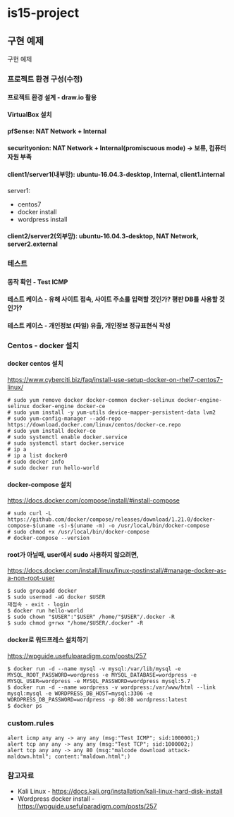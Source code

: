 # is15-project
## 구현 예제
구현 예제 

### 프로젝트 환경 구성(수정)  
#### 프로젝트 환경 설계 - draw.io 활용   
#### VirtualBox 설치
#### pfSense: NAT Network + Internal 
#### securityonion: NAT Network + Internal(promiscuous mode) -> 보류, 컴퓨터 자원 부족 
#### client1/server1(내부망): ubuntu-16.04.3-desktop, Internal, client1.internal
server1:
- centos7
- docker install
- wordpress install
#### client2/server2(외부망): ubuntu-16.04.3-desktop, NAT Network, server2.external

### 테스트
#### 동작 확인 - Test ICMP
#### 테스트 케이스 - 유해 사이트 접속, 사이트 주소를 입력할 것인가? 평판 DB를 사용할 것인가?
#### 테스트 케이스 - 개인정보 (파일) 유출, 개인정보 정규표현식 작성

### Centos - docker 설치
#### docker centos 설치
https://www.cyberciti.biz/faq/install-use-setup-docker-on-rhel7-centos7-linux/
```
# sudo yum remove docker docker-common docker-selinux docker-engine-selinux docker-engine docker-ce
# sudo yum install -y yum-utils device-mapper-persistent-data lvm2
# sudo yum-config-manager --add-repo https://download.docker.com/linux/centos/docker-ce.repo
# sudo yum install docker-ce
# sudo systemctl enable docker.service
# sudo systemctl start docker.service
# ip a
# ip a list docker0
# sudo docker info
# sudo docker run hello-world
```
#### docker-compose 설치
https://docs.docker.com/compose/install/#install-compose
```
# sudo curl -L https://github.com/docker/compose/releases/download/1.21.0/docker-compose-$(uname -s)-$(uname -m) -o /usr/local/bin/docker-compose
# sudo chmod +x /usr/local/bin/docker-compose
# docker-compose --version
```

#### root가 아닐때, user에서 sudo 사용하지 않으려면,
https://docs.docker.com/install/linux/linux-postinstall/#manage-docker-as-a-non-root-user
```
$ sudo groupadd docker
$ sudo usermod -aG docker $USER
재접속 - exit - login
$ docker run hello-world
$ sudo chown "$USER":"$USER" /home/"$USER"/.docker -R
$ sudo chmod g+rwx "/home/$USER/.docker" -R
```

#### docker로 워드프레스 설치하기
https://wpguide.usefulparadigm.com/posts/257
```
$ docker run -d --name mysql -v mysql:/var/lib/mysql -e MYSQL_ROOT_PASSWORD=wordpress -e MYSQL_DATABASE=wordpress -e MYSQL_USER=wordpress -e MYSQL_PASSWORD=wordpress mysql:5.7
$ docker run -d --name wordpress -v wordpress:/var/www/html --link mysql:mysql -e WORDPRESS_DB_HOST=mysql:3306 -e WORDPRESS_DB_PASSWORD=wordpress -p 80:80 wordpress:latest
$ docker ps
```

### custom.rules
```
alert icmp any any -> any any (msg:"Test ICMP"; sid:1000001;)
alert tcp any any -> any any (msg:"Test TCP"; sid:1000002;)
alert tcp any any -> any 80 (msg:"malcode download attack-maldown.html"; content:"maldown.html";)
```
### 참고자료
- Kali Linux - https://docs.kali.org/installation/kali-linux-hard-disk-install
- Wordpress docker install - https://wpguide.usefulparadigm.com/posts/257
